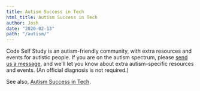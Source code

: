```yaml
---
title: Autism Success in Tech
html_title: Autism Success in Tech
author: Josh
date: "2020-02-13"
path: "/autism/"
---
```


Code Self Study is an autism-friendly community, with extra resources and events for autistic people. If you are on the autism spectrum, please [send us a message](/contact/), and we'll let you know about extra autism-specific resources and events. (An official diagnosis is not required.)

See also, [Autism Success in Tech](https://autismsuccessintech.org/).
